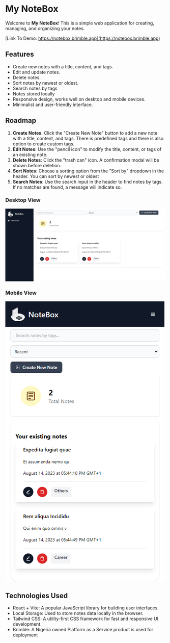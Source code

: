 # My NoteBox

Welcome to **My NoteBox**! This is a simple web application for creating, managing, and organizing your notes.

[Link To Demo: https://notebox.brimble.app](https://notebox.brimble.app)

## Features

- Create new notes with a title, content, and tags.
- Edit and update notes.
- Delete notes.
- Sort notes by newest or oldest.
- Search notes by tags
- Notes stored locally
- Responsive design, works well on desktop and mobile devices.
- Minimalist and user-friendly interface.

## Roadmap

1. **Create Notes**: Click the "Create New Note" button to add a new note with a title, content, and tags. There is predefined tags and there is also option to create custom tags.
2. **Edit Notes**: Use the "pencil icon" to modify the title, content, or tags of an existing note.
3. **Delete Notes**: Click the "trash can" icon. A confirmation modal will be shown before deletion.
4. **Sort Notes**: Choose a sorting option from the "Sort by" dropdown in the header. You can sort by newest or oldest
5. **Search Notes**: Use the search input in the header to find notes by tags. If no matches are found, a message will indicate so.

### Desktop View

![Desktop View](src/assets/notebox-desktopscreen.png)

### Mobile View

![Mobile View](src/assets/notebox-smallscreen.png)

## Technologies Used

- React + Vite: A popular JavaScript library for building user interfaces.
- Local Storage: Used to store notes data locally in the browser.
- Tailwind CSS: A utility-first CSS framework for fast and responsive UI development.
- Brimble: A Nigeria owned Platform as a Service product is used for deployment
